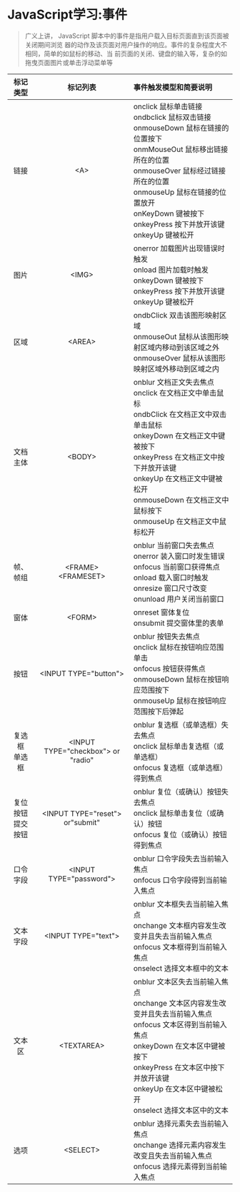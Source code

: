 # JavaScript学习:事件

>广义上讲， JavaScript 脚本中的事件是指用户载入目标页面直到该页面被关闭期间浏览
器的动作及该页面对用户操作的响应。事件的复杂程度大不相同，简单的如鼠标的移动、当
前页面的关闭、键盘的输入等，复杂的如拖曳页面图片或单击浮动菜单等


|标记类型 |标记列表 |事件触发模型和简要说明|
|:----:|:----:|:--------|
| 链接 | &lt;A&gt;|onclick 鼠标单击链接<BR/>ondbclick 鼠标双击链接<BR/>onmouseDown 鼠标在链接的位置按下<BR/>onmMouseOut 鼠标移出链接所在的位置<BR/>onmouseOver 鼠标经过链接所在的位置<BR/>onmouseUp 鼠标在链接的位置放开<BR/>onKeyDown 键被按下<BR/>onkeyPress 按下并放开该键<BR/>onkeyUp 键被松开  |
|图片  | &lt;IMG&gt; | onerror 加载图片出现错误时触发<BR/>onload 图片加载时触发<BR/>onkeyDown 键被按下<BR/>onkeyPress 按下并放开该键<BR/>onkeyUp 键被松开 |  
| 区域  | &lt;AREA&gt; |  ondbClick 双击该图形映射区域<BR/>onmouseOut 鼠标从该图形映射区域内移动到该区域之外<BR/>onmouseOver 鼠标从该图形映射区域外移动到区域之内|  
|文档主体  | &lt;BODY&gt;  | onblur 文档正文失去焦点<BR/>onclick 在文档正文中单击鼠标<BR/>ondbClick 在文档正文中双击单击鼠标<BR/>onkeyDown 在文档正文中键被按下<BR/>onkeyPress 在文档正文中按下并放开该键<BR/>onkeyUp 在文档正文中键被松开<BR/>onmouseDown 在文档正文中鼠标按下<BR/>onmouseUp 在文档正文中鼠标松开 |  
| 帧、帧组 |  &lt;FRAME&gt;<BR/> &lt;FRAMESET&gt; | onblur 当前窗口失去焦点<BR/>onerror 装入窗口时发生错误<BR/>onfocus 当前窗口获得焦点<BR/>onload 载入窗口时触发<BR/>onresize 窗口尺寸改变<BR/>onunload 用户关闭当前窗口 |  
| 窗体 |  &lt;FORM&gt; | onreset 窗体复位<BR/>onsubmit 提交窗体里的表单 |  
| 按钮 | &lt;INPUT TYPE="button"&gt; | onblur 按钮失去焦点<BR/>onclick 鼠标在按钮响应范围单击<BR/>onfocus 按钮获得焦点<BR/>onmouseDown 鼠标在按钮响应范围按下<BR/>onmouseUp 鼠标在按钮响应范围按下后弹起 |  
| 复选框<BR/>单选框 | &lt;INPUT TYPE="checkbox"&gt; or "radio" |onblur 复选框（或单选框）失去焦点<BR/>onclick 鼠标单击复选框（或单选框）<BR/>onfocus 复选框（或单选框）得到焦点  |  
| 复位按钮<BR/>提交按钮 | &lt;INPUT TYPE="reset"&gt; or"submit" | onblur 复位（或确认）按钮失去焦点<BR/>onclick 鼠标单击复位（或确认）按钮<BR/>onfocus 复位（或确认）按钮得到焦点 |  
| 口令字段 | &lt;INPUT TYPE="password"&gt;  |  onblur 口令字段失去当前输入焦点<BR/>onfocus 口令字段得到当前输入焦点|  
| 文本字段 | &lt;INPUT TYPE="text"&gt;  | onblur 文本框失去当前输入焦点<BR/>onchange 文本框内容发生改变并且失去当前输入焦点<BR/>onfocus 文本框得到当前输入焦点<BR/>onselect 选择文本框中的文本 |  
| 文本区 | &lt;TEXTAREA&gt;  | onblur 文本区失去当前输入焦点<BR/>onchange 文本区内容发生改变并且失去当前输入焦点<BR/>onfocus 文本区得到当前输入焦点<BR/>onkeyDown 在文本区中键被按下<BR/>onkeyPress 在文本区中按下并放开该键<BR/>onkeyUp 在文本区中键被松开<BR/>onselect 选择文本区中的文本 |  
| 选项 | &lt;SELECT&gt; | onblur 选择元素失去当前输入焦点<BR/>onchange 选择元素内容发生改变且失去当前输入焦点<BR/>onfocus 选择元素得到当前输入焦点 |  
